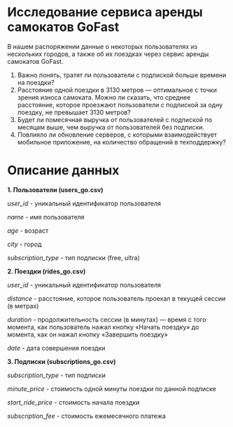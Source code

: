 # Исследование сервиса аренды самокатов GoFast

В нашем распоряжении данные о некоторых пользователях из нескольких городов, а также об их поездках через сервис аренды самокатов GoFast.
1. Важно понять, тратят ли пользователи с подпиской больше времени на поездки?
2. Расстояние одной поездки в 3130 метров — оптимальное с точки зрения износа самоката. Можно ли сказать, что среднее расстояние, которое проезжают пользователи с подпиской за одну поездку, не превышает 3130 метров?
3. Будет ли помесячная выручка от пользователей с подпиской по месяцам выше, чем выручка от пользователей без подписки.
4. Повлияло ли обновление серверов, с которыми взаимодействует мобильное приложение, на количество обращений в техподдержку?

# Описание данных

**1. Пользователи (users_go.csv)**

*user_id* - уникальный идентификатор пользователя

*name* - имя пользователя

*age* - возраст

*city* - город

*subscription_type* - тип подписки (free, ultra)

**2. Поездки (rides_go.csv)**

*user_id* - уникальный идентификатор пользователя

*distance* - расстояние, которое пользователь проехал в текущей сессии (в метрах)

*duration* - продолжительность сессии (в минутах) — время с того момента, как пользователь нажал кнопку «Начать поездку» до момента, как он нажал кнопку «Завершить поездку»

*date* - дата совершения поездки

**3. Подписки (subscriptions_go.csv)**

*subscription_type* - тип подписки

*minute_price* - стоимость одной минуты поездки по данной подписке

*start_ride_price* - стоимость начала поездки

*subscription_fee* - стоимость ежемесячного платежа
